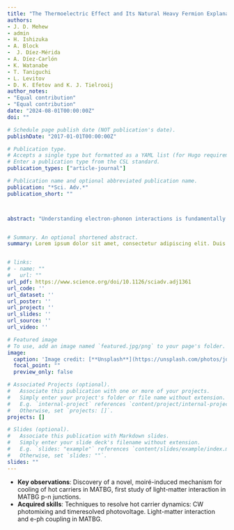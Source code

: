 ```yaml
---
title: "The Thermoelectric Effect and Its Natural Heavy Fermion Explanation in Twisted Bilayer and Trilayer Graphene"
authors:
- J. D. Mehew
- admin
- H. Ishizuka
- A. Block
-  J. Díez-Mérida
- A. Díez-Carlón
- K. Watanabe
- T. Taniguchi
- L. Levitov
- D. K. Efetov and K. J. Tielrooij
author_notes:
- "Equal contribution"
- "Equal contribution"
date: "2024-08-01T00:00:00Z"
doi: ""

# Schedule page publish date (NOT publication's date).
publishDate: "2017-01-01T00:00:00Z"

# Publication type.
# Accepts a single type but formatted as a YAML list (for Hugo requirements).
# Enter a publication type from the CSL standard.
publication_types: ["article-journal"]

# Publication name and optional abbreviated publication name.
publication: "*Sci. Adv.*"
publication_short: ""



abstract: "Understanding electron-phonon interactions is fundamentally important and has crucial implications for device applications. However, in twisted bilayer graphene near the magic angle, this understanding is currently lacking. Here, we study electron-phonon coupling using time- and frequency-resolved photovoltage measurements as direct and complementary probes of phonon-mediated hot-electron cooling. We find a remarkable speedup in cooling of twisted bilayer graphene near the magic angle: The cooling time is a few picoseconds from room temperature down to 5 kelvin, whereas in pristine bilayer graphene, cooling to phonons becomes much slower for lower temperatures. Our experimental and theoretical analysis indicates that this ultrafast cooling is a combined effect of superlattice formation with low-energy moiré phonons, spatially compressed electronic Wannier orbitals, and a reduced superlattice Brillouin zone. This enables efficient electron-phonon Umklapp scattering that overcomes electron-phonon momentum mismatch. These results establish twist angle as an effective way to control energy relaxation and electronic heat flow."


# Summary. An optional shortened abstract.
summary: Lorem ipsum dolor sit amet, consectetur adipiscing elit. Duis posuere tellus ac convallis placerat. Proin tincidunt magna sed ex sollicitudin condimentum.


# links:
# - name: ""
#   url: ""
url_pdf: https://www.science.org/doi/10.1126/sciadv.adj1361
url_code: ''
url_dataset: ''
url_poster: ''
url_project: ''
url_slides: ''
url_source: ''
url_video: ''

# Featured image
# To use, add an image named `featured.jpg/png` to your page's folder. 
image:
  caption: 'Image credit: [**Unsplash**](https://unsplash.com/photos/jdD8gXaTZsc)'
  focal_point: ""
  preview_only: false

# Associated Projects (optional).
#   Associate this publication with one or more of your projects.
#   Simply enter your project's folder or file name without extension.
#   E.g. `internal-project` references `content/project/internal-project/index.md`.
#   Otherwise, set `projects: []`.
projects: []

# Slides (optional).
#   Associate this publication with Markdown slides.
#   Simply enter your slide deck's filename without extension.
#   E.g. `slides: "example"` references `content/slides/example/index.md`.
#   Otherwise, set `slides: ""`.
slides: ""
---
```


- **Key observations**: Discovery of a novel, moiré-induced mechanism for cooling of hot carriers
in MATBG, first study of light-matter interaction in MATBG p-n junctions.
- **Acquired skills**: Techniques to resolve hot carrier dynamics: CW photomixing and timeresolved photovoltage. Light-matter interaction and e-ph coupling in MATBG.

